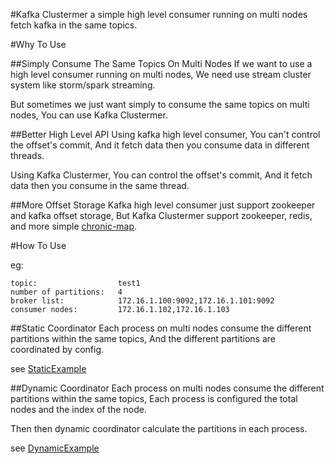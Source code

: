 #Kafka Clustermer
a simple high level consumer running on multi nodes fetch kafka in the same topics.

#Why To Use

##Simply Consume The Same Topics On Multi Nodes
If we want to use a high level consumer running on multi nodes, We need use stream cluster system like storm/spark streaming. 

But sometimes we just want simply to consume the same topics on multi nodes, You can use Kafka Clustermer.

##Better High Level API
Using kafka high level consumer, You can't control the offset's commit, And it fetch data then you consume data in different threads.

Using Kafka Clustermer, You can control the offset's commit, And it fetch data then you consume in the same thread.

##More Offset Storage
Kafka high level consumer just support zookeeper and kafka offset storage, 
But Kafka Clustermer support zookeeper, redis, and more simple [chronic-map](https://github.com/OpenHFT/Chronicle-Map).


#How To Use

eg: 

    topic:                  test1
    number of partitions:   4
    broker list:            172.16.1.100:9092,172.16.1.101:9092
    consumer nodes:         172.16.1.102,172.16.1.103

##Static Coordinator
Each process on multi nodes consume the different partitions within the same topics, And the different partitions are coordinated by config.

see [StaticExample](./src/test/java/com/github/dryangkun/kafak/clustermer/examples/StaticExample.java)

##Dynamic Coordinator
Each process on multi nodes consume the different partitions within the same topics, Each process is configured the total nodes and the index of the node.

Then then dynamic coordinator calculate the partitions in each process.

see [DynamicExample](./src/test/java/com/github/dryangkun/kafak/clustermer/examples/DynamicExample.java)